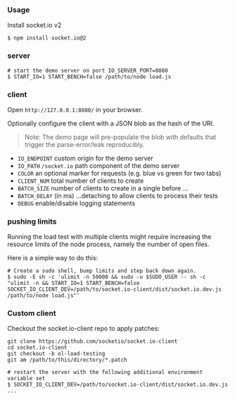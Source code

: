 ### Usage

Install socket.io v2

```
$ npm install socket.io@2
```

### server

```
# start the demo server on port IO_SERVER_PORT=8080
$ START_IO=1 START_BENCH=false /path/to/node load.js
```

### client

Open `http://127.0.0.1:8080/` in your browser.

Optionally configure the client with a JSON blob as the hash of the URI.
> Note: The demo page will pre-populate the blob with defaults that trigger
>        the parse-error/leak reproducibly.

- `IO_ENDPOINT` custom origin for the demo server
- `IO_PATH` `/socket.io` path component of the demo server
- `COLOR` an optional marker for requests (e.g. blue vs green for two tabs)
- `CLIENT_NUM` total number of clients to create
- `BATCH_SIZE` number of clients to create in a single before ...
- `BATCH_DELAY` (in ms) ...detaching to allow clients to process their tests
- `DEBUG` enable/disable logging statements

### pushing limits

Running the load test with multiple clients might require increasing the
 resource limits of the node process, namely the number of open files.

Here is a simple way to do this:

```
# Create a sudo shell, bump limits and step back down again.
$ sudo -E sh -c 'ulimit -n 50000 && sudo -u $SUDO_USER -- sh -c "ulimit -n && START_IO=1 START_BENCH=false SOCKET_IO_CLIENT_DEV=/path/to/socket.io-client/dist/socket.io.dev.js /path/to/node load.js"'
```


### Custom client

Checkout the socket.io-client repo to apply patches:

```
git clone https://github.com/socketio/socket.io-client
cd socket.io-client
git checkout -b ol-load-testing
git am /path/to/this/directory/*.patch

# restart the server with the following additional environment variable set
$ SOCKET_IO_CLIENT_DEV=/path/to/socket.io-client/dist/socket.io.dev.js ...
```
